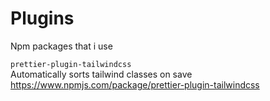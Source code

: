 # Plugins
Npm packages that i use

```prettier-plugin-tailwindcss``` \
Automatically sorts tailwind classes on save <br/>
https://www.npmjs.com/package/prettier-plugin-tailwindcss
